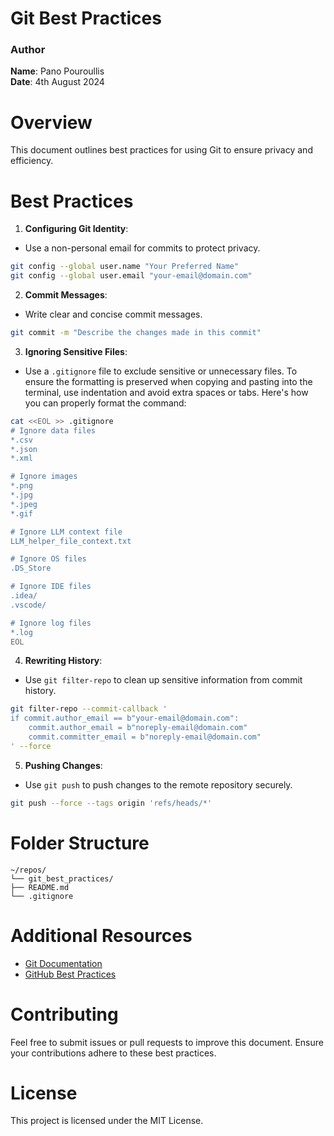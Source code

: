 # Git Best Practices

### Author
**Name**: Pano Pouroullis <br/>
**Date**: 4th August 2024

# Overview
This document outlines best practices for using Git to ensure privacy and efficiency.

# Best Practices

1. **Configuring Git Identity**:
- Use a non-personal email for commits to protect privacy.
```bash
git config --global user.name "Your Preferred Name"
git config --global user.email "your-email@domain.com"
```

2. **Commit Messages**:
- Write clear and concise commit messages.
```bash
git commit -m "Describe the changes made in this commit"
```

3. **Ignoring Sensitive Files**:
- Use a `.gitignore` file to exclude sensitive or unnecessary files.
To ensure the formatting is preserved when copying and pasting into the terminal, use indentation and avoid extra spaces or tabs. Here's how you can properly format the command:

```bash
cat <<EOL >> .gitignore
# Ignore data files
*.csv
*.json
*.xml

# Ignore images
*.png
*.jpg
*.jpeg
*.gif

# Ignore LLM context file
LLM_helper_file_context.txt

# Ignore OS files
.DS_Store

# Ignore IDE files
.idea/
.vscode/

# Ignore log files
*.log
EOL
```

4. **Rewriting History**:
- Use `git filter-repo` to clean up sensitive information from commit history.
```bash
git filter-repo --commit-callback '
if commit.author_email == b"your-email@domain.com":
    commit.author_email = b"noreply-email@domain.com"
    commit.committer_email = b"noreply-email@domain.com"
' --force
```

5. **Pushing Changes**:
- Use `git push` to push changes to the remote repository securely.
```bash
git push --force --tags origin 'refs/heads/*'
```

# Folder Structure
```
~/repos/
└── git_best_practices/
├── README.md
└── .gitignore
```

# Additional Resources
- [Git Documentation](https://git-scm.com/doc)
- [GitHub Best Practices](https://docs.github.com/en/github)

# Contributing
Feel free to submit issues or pull requests to improve this document. Ensure your contributions adhere to these best practices.

# License
This project is licensed under the MIT License.

